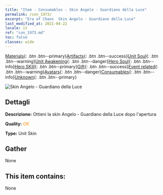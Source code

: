 ```yaml
---
title: "Item - Consumables - Skin Angelo - Guardiano della Luce"
permalink: /con_1973/
excerpt: "Era of Chaos  Skin Angelo - Guardiano della Luce"
last_modified_at: 2021-04-22
locale: it
ref: "con_1973.md"
toc: false
classes: wide
---
```

 [Materials](/ItemsIT/){: .btn .btn--primary}[Artifacts](/ItemsIT/Artifacts/){: .btn .btn--success}[Unit Soul](/ItemsIT/UnitSoul/){: .btn .btn--warning}[Unit Awakening](/ItemsIT/UnitAwakening/){: .btn .btn--danger}[Hero Soul](/ItemsIT/HeroSoul/){: .btn .btn--info}[Hero SKill](/ItemsIT/HeroSkill/){: .btn .btn--primary}[Gift](/ItemsIT/Gift/){: .btn .btn--success}[Event related](/ItemsIT/Events/){: .btn .btn--warning}[Avatars](/ItemsIT/Avatars/){: .btn .btn--danger}[Consumables](/ItemsIT/Consumables/){: .btn .btn--info}[Unknown](/ItemsIT/Unknown/){: .btn .btn--primary}

 ![Skin Angelo - Guardiano della Luce](/images/u/ti_datianshipifu2.jpg)

## Dettagli
 **Descrizione:** Ottieni la skin Angelo - Guardiano della Luce dopo l'apertura

 **Quality:** <span style="color: #FF8C00">OK</span>

 **Type:** Unit Skin

## Gather

  None

## This item contains:

  None

